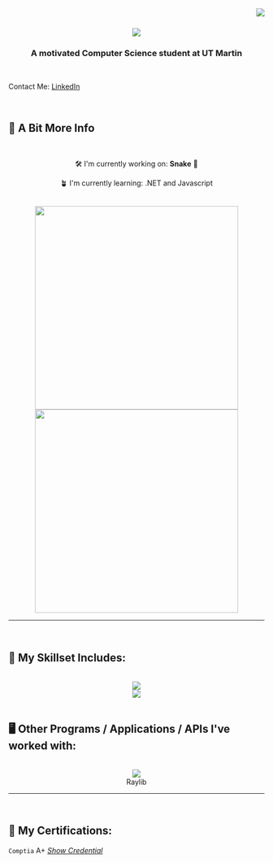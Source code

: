 <img align="right" src="https://visitor-badge.laobi.icu/badge?page_id=josiahtripp.josiahtripp" />

<h1 align="center">
  <img src="https://readme-typing-svg.herokuapp.com/?font=Righteous&size=35&center=true&vCenter=true&width=500&height=70&duration=4000&lines=Hi+There!+👋;+I'm+Josiah+Tripp!;" />
</h1>

<h3 align = "center">A motivated Computer Science student at UT Martin</h3>
<br>
<p align="left">Contact Me: <a href ="https://www.linkedin.com/in/josiah-tripp/">LinkedIn</a></p>

<br>
<h2>🔎 A Bit More Info</h2>
<br>
<div align="center">

🛠️ I'm currently working on: **Snake** 🐍

🪴 I'm currently learning: .NET and Javascript

<br>
<img src="https://github-readme-stats.anuraghazra1.vercel.app/api?username=josiahtripp&show_icons=true&theme=nightowl" width="400"/>
<br>
<img src="https://github-readme-stats.vercel.app/api/top-langs?username=josiahtripp&langs_count=10&show_icons=true&locale=en&layout=compact&theme=nightowl&hide=html" width="400"/>

</div>
<hr>

<br>
<h2>🔧 My Skillset Includes:</h2>
<br>

<div align="center">
  <img src="https://skillicons.dev/icons?i=c,cpp,cs,py,html"/>
  <br>
  <img src="https://skillicons.dev/icons?i=blender,git,github,vscode,emacs,linux,ubuntu"/>
</div>
<br>
<h2>🖥️ Other Programs / Applications / APIs I've worked with:</h2>
<br>
<div align="center">
<img src="https://github.com/raysan5/raylib/blob/master/logo/raylib_48x48.png"/>
<br>
Raylib
</div>
<hr>

<br>

<h2>📃 My Certifications:</h2>

<div align="left">

  `Comptia` A+ <i><a href="https://www.credly.com/badges/40c48cd1-4179-4764-9f64-916190af429b/public_url">Show Credential</a></i>
</div>
